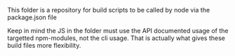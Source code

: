 This folder is a repository for build scripts to be called by node via the package.json file

Keep in mind the JS in the folder must use the API documented usage of the targetted npm-modules, not the cli usage. That is actually what gives these build files more flexibility.